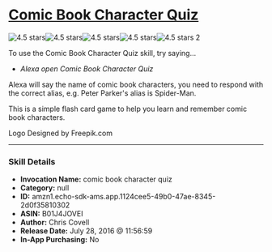 # [Comic Book Character Quiz](http://alexa.amazon.com/#skills/amzn1.echo-sdk-ams.app.1124cee5-49b0-47ae-8345-2d0f35810302)
![4.5 stars](../../images/ic_star_black_18dp_1x.png)![4.5 stars](../../images/ic_star_black_18dp_1x.png)![4.5 stars](../../images/ic_star_black_18dp_1x.png)![4.5 stars](../../images/ic_star_black_18dp_1x.png)![4.5 stars](../../images/ic_star_half_black_18dp_1x.png) 2

To use the Comic Book Character Quiz skill, try saying...

* *Alexa open Comic Book Character Quiz*

Alexa will say the name of comic book characters, you need to respond with the correct alias, e.g. Peter Parker's alias is Spider-Man.

This is a simple flash card game to help you learn and remember comic book characters.

Logo Designed by Freepik.com

***

### Skill Details

* **Invocation Name:** comic book character quiz
* **Category:** null
* **ID:** amzn1.echo-sdk-ams.app.1124cee5-49b0-47ae-8345-2d0f35810302
* **ASIN:** B01J4JOVEI
* **Author:** Chris Covell
* **Release Date:** July 28, 2016 @ 11:56:59
* **In-App Purchasing:** No

